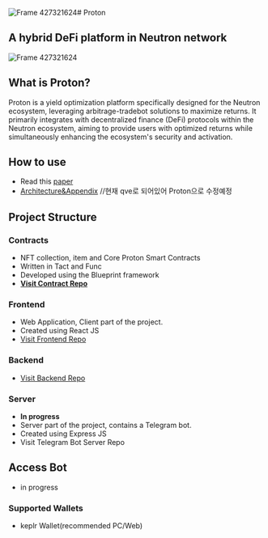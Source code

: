 ![Frame 427321624](https://github.com/user-attachments/assets/139c400e-e407-419c-8b00-9478ceaba56b)# Proton
## A hybrid DeFi platform in Neutron network
![Frame 427321624](https://github.com/user-attachments/assets/2e44104f-833f-440c-83de-e1f222e5d310)
## What is Proton?
Proton is a yield optimization platform specifically designed for the Neutron ecosystem, leveraging arbitrage-tradebot solutions to maximize returns. It primarily integrates with decentralized finance (DeFi) protocols within the Neutron ecosystem, aiming to provide users with optimized returns while simultaneously enhancing the ecosystem's security and activation.
## How to use
- Read this [paper](https://www.notion.so/blockwavelabs/d764923ea9e5492b93829af5374da7dd?v=08b3d567cdda467198d7ec8a5359ac44)
- [Architecture&Appendix](https://blockwavelabs-1.gitbook.io/qve) //현재 qve로 되어있어 Proton으로 수정예정
## Project Structure
### Contracts
- NFT collection, item and Core Proton Smart Contracts
- Written in Tact and Func
- Developed using the Blueprint framework
- [**Visit Contract Repo**](https://github.com/Ripple-QVE/Ripple-QVE_frontend)
### Frontend
- Web Application, Client part of the project.
- Created using React JS
- [Visit Frontend Repo](https://github.com/Ripple-QVE/Ripple-QVE_frontend)
### Backend
- [Visit Backend Repo](https://github.com/Ripple-QVE/Ripple-QVE_backend)
### Server
- **In progress**
- Server part of the project, contains a Telegram bot.
- Created using Express JS
- Visit Telegram Bot Server Repo
## Access Bot
- in progress
### Supported Wallets
- keplr Wallet(recommended PC/Web)
